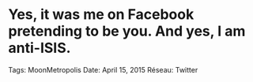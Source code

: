 # Yes, it was me on Facebook pretending to be you. And yes, I am anti-ISIS.

Tags: MoonMetropolis
Date: April 15, 2015
Réseau: Twitter